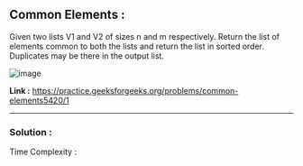 ## Common Elements :

Given two lists V1 and V2 of sizes n and m respectively. Return the list of elements common to both the lists and return the list in sorted order. Duplicates may be there in the output list.

![image](https://user-images.githubusercontent.com/23376002/160142994-0a0cff24-bc20-4262-af98-e2144553fc6a.png)


**Link :** https://practice.geeksforgeeks.org/problems/common-elements5420/1


-------------------------------------------------------------------------------------------------------------------------------------------------


### Solution :

Time Complexity : 




